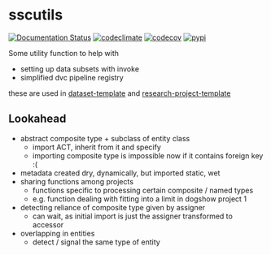 # sscutils

[![Documentation Status](https://readthedocs.org/projects/sscutils/badge/?version=latest)](https://sscutils.readthedocs.io/en/latest)
[![codeclimate](https://img.shields.io/codeclimate/maintainability/sscu-budapest/sscutils.svg)](https://codeclimate.com/github/sscu-budapest/sscutils)
[![codecov](https://img.shields.io/codecov/c/github/sscu-budapest/sscutils)](https://codecov.io/gh/sscu-budapest/sscutils)
[![pypi](https://img.shields.io/pypi/v/sscutils.svg)](https://pypi.org/project/sscutils/)

Some utility function to help with

- setting up data subsets with invoke
- simplified dvc pipeline registry

these are used in [dataset-template](https://github.com/sscu-budapest/dataset-template) and [research-project-template](https://github.com/sscu-budapest/project-template)

## Lookahead

- abstract composite type + subclass of entity class
  - import ACT, inherit from it and specify 
  - importing composite type is impossible now if it contains foreign key :(
- metadata created dry, dynamically, but imported static, wet
- sharing functions among projects
  - functions specific to processing certain composite / named types
  - e.g. function dealing with fitting into a limit in dogshow project 1
- detecting reliance of composite type given by assigner
  - can wait, as initial import is just the assigner transformed to accessor
- overlapping in entities
  - detect / signal the same type of entity
